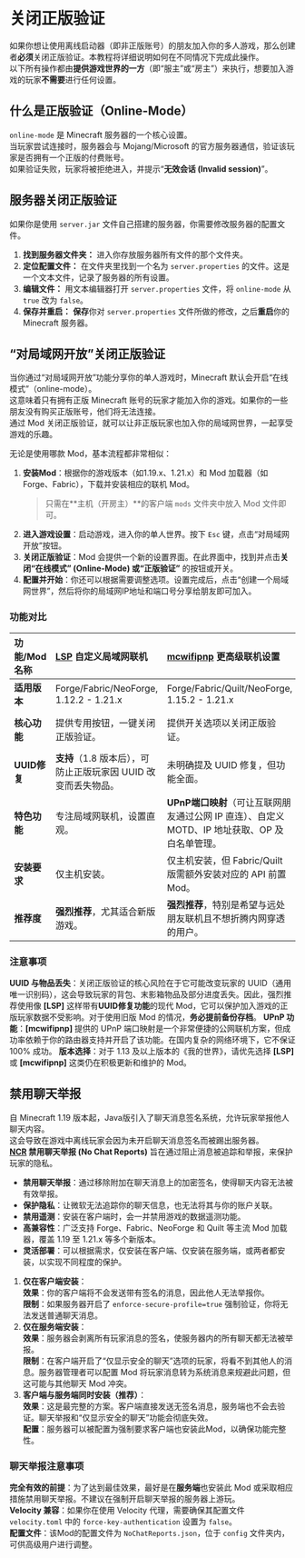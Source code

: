# 关闭正版验证

如果你想让使用离线启动器（即非正版账号）的朋友加入你的多人游戏，那么创建者**必须**关闭正版验证。本教程将详细说明如何在不同情况下完成此操作。  
以下所有操作都由**提供游戏世界的一方**（即“服主”或“房主”）来执行，想要加入游戏的玩家**不需要**进行任何设置。

## 什么是正版验证（Online-Mode）

`online-mode` 是 Minecraft 服务器的一个核心设置。  
当玩家尝试连接时，服务器会与 Mojang/Microsoft 的官方服务器通信，验证该玩家是否拥有一个正版的付费账号。  
如果验证失败，玩家将被拒绝进入，并提示“**无效会话 (Invalid session)**”。

## 服务器关闭正版验证

如果你是使用 `server.jar` 文件自己搭建的服务器，你需要修改服务器的配置文件。

1. **找到服务器文件夹：** 进入你存放服务器所有文件的那个文件夹。
2. **定位配置文件：** 在文件夹里找到一个名为 `server.properties` 的文件。这是一个文本文件，记录了服务器的所有设置。
3. **编辑文件：** 用文本编辑器打开 `server.properties` 文件，将 `online-mode` 从 `true` 改为 `false`。
4. **保存并重启：** **保存**你对 `server.properties` 文件所做的修改，之后**重启**你的 Minecraft 服务器。

## “对局域网开放”关闭正版验证

当你通过“对局域网开放”功能分享你的单人游戏时，Minecraft 默认会开启“在线模式”（online-mode）。  
这意味着只有拥有正版 Minecraft 账号的玩家才能加入你的游戏。如果你的一些朋友没有购买正版账号，他们将无法连接。  
通过 Mod 关闭正版验证，就可以让非正版玩家也加入你的局域网世界，一起享受游戏的乐趣。

无论是使用哪款 Mod，基本流程都非常相似：

1. **安装Mod**：根据你的游戏版本（如1.19.x、1.21.x）和 Mod 加载器（如Forge、Fabric），下载并安装相应的联机 Mod。
   > 只需在**主机（开房主）**的客户端 `mods` 文件夹中放入 Mod 文件即可。
2. **进入游戏设置**：启动游戏，进入你的单人世界。按下 `Esc` 键，点击“对局域网开放”按钮。
3. **关闭正版验证**：Mod 会提供一个新的设置界面。在此界面中，找到并点击**关闭“在线模式” (Online-Mode) 或“正版验证”** 的按钮或开关。
4. **配置并开始**：你还可以根据需要调整选项。设置完成后，点击“创建一个局域网世界”，然后将你的局域网IP地址和端口号分享给朋友即可加入。

### 功能对比

| 功能/Mod名称 | **[LSP](https://www.mcmod.cn/class/2754.html) 自定义局域网联机** | **[mcwifipnp](https://www.mcmod.cn/class/4498.html) 更高级联机设置** | [**简单联机**](https://www.mcmod.cn/class/1158.html) |
| :--- | :--- | :--- | :--- |
| **适用版本** | Forge/Fabric/NeoForge, 1.12.2 - 1.21.x | Forge/Fabric/Quilt/NeoForge, 1.15.2 - 1.21.x | Forge, 1.7.10 - 1.12.2 |
| **核心功能** | 提供专用按钮，一键关闭正版验证。 | 提供开关选项以关闭正版验证。 | 通过修改配置文件 `server.properties` 实现。 |
| **UUID修复** | **支持**（1.8 版本后），可防止正版玩家因 UUID 改变而丢失物品。 | 未明确提及 UUID 修复，但功能全面。 | **不支持**，关闭验证极有可能导致物品丢失。 |
| **特色功能** | 专注局域网联机，设置直观。 | **UPnP端口映射**（可让互联网朋友通过公网 IP 直连）、自定义 MOTD、IP 地址获取、OP 及白名单管理。 | 功能单一，已停止更新。 |
| **安装要求** | 仅主机安装。 | 仅主机安装，但 Fabric/Quilt 版需额外安装对应的 API 前置 Mod。 | 仅主机安装。 |
| **推荐度** | **强烈推荐**，尤其适合新版游戏。 | **强烈推荐**，特别是希望与远处朋友联机且不想折腾内网穿透的用户。 | **不推荐**，仅适用于 1.12.2 及以下旧版本，且风险高。 |

### 注意事项

**UUID 与物品丢失**：关闭正版验证的核心风险在于它可能改变玩家的 UUID（通用唯一识别码），这会导致玩家的背包、末影箱物品及部分进度丢失。因此，强烈推荐使用像 **[LSP]** 这样带有**UUID修复功能**的现代 Mod，它可以保护加入游戏的正版玩家数据不受影响。对于使用旧版 Mod 的情况，**务必提前备份存档**。
**UPnP 功能**：**[mcwifipnp]** 提供的 UPnP 端口映射是一个非常便捷的公网联机方案，但成功率依赖于你的路由器支持并开启了该功能。在国内复杂的网络环境下，它不保证 100% 成功。
**版本选择**：对于 1.13 及以上版本的《我的世界》，请优先选择 **[LSP]** 或 **[mcwifipnp]** 这类仍在积极更新和维护的 Mod。

## 禁用聊天举报

自 Minecraft 1.19 版本起，Java版引入了聊天消息签名系统，允许玩家举报他人聊天内容。  
这会导致在游戏中离线玩家会因为未开启聊天消息签名而被踢出服务器。  
**[NCR](https://www.mcmod.cn/class/6756.html) 禁用聊天举报 (No Chat Reports)** 旨在通过阻止消息被追踪和举报，来保护玩家的隐私。

- **禁用聊天举报**：通过移除附加在聊天消息上的加密签名，使得聊天内容无法被有效举报。
- **保护隐私**：让微软无法追踪你的聊天信息，也无法将其与你的账户关联。
- **禁用遥测**：安装在客户端时，会一并禁用游戏的数据遥测功能。
- **高兼容性**：广泛支持 Forge、Fabric、NeoForge 和 Quilt 等主流 Mod 加载器，覆盖 1.19 至 1.21.x 等多个新版本。
- **灵活部署**：可以根据需求，仅安装在客户端、仅安装在服务端，或两者都安装，以实现不同程度的保护。

1. **仅在客户端安装**：  
    **效果**：你的客户端将不会发送带有签名的消息，因此他人无法举报你。  
    **限制**：如果服务器开启了 `enforce-secure-profile=true` 强制验证，你将无法发送普通聊天消息。
2. **仅在服务端安装**：  
    **效果**：服务器会剥离所有玩家消息的签名，使服务器内的所有聊天都无法被举报。  
    **限制**：在客户端开启了“仅显示安全的聊天”选项的玩家，将看不到其他人的消息。服务器管理者可以配置 Mod 将玩家消息转为系统消息来规避此问题，但这可能与其他聊天 Mod 冲突。
3. **客户端与服务端同时安装（推荐）**：  
    **效果**：这是最完整的方案。客户端直接发送无签名消息，服务端也不会去验证。聊天举报和“仅显示安全的聊天”功能会彻底失效。  
    **配置**：服务器可以被配置为强制要求客户端也安装此Mod，以确保功能完整性。

### 聊天举报注意事项

**完全有效的前提**：为了达到最佳效果，最好是在**服务端**也安装此 Mod 或采取相应措施禁用聊天举报。不建议在强制开启聊天举报的服务器上游玩。  
**Velocity 兼容**：如果你在使用 Velocity 代理，需要确保其配置文件 `velocity.toml` 中的 `force-key-authentication` 设置为 `false`。  
**配置文件**：该Mod的配置文件为 `NoChatReports.json`，位于 `config` 文件夹内，可供高级用户进行调整。
